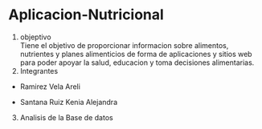 # Aplicacion-Nutricional
1. objeptivo  
Tiene el objetivo  de proporcionar informacion sobre alimentos, nutrientes y planes alimenticios de forma de aplicaciones y sitios web para poder apoyar la salud, educacion y toma decisiones alimentarias.
2. Integrantes

- Ramirez Vela Areli

- Santana Ruiz Kenia Alejandra

3. Analisis de la Base de datos